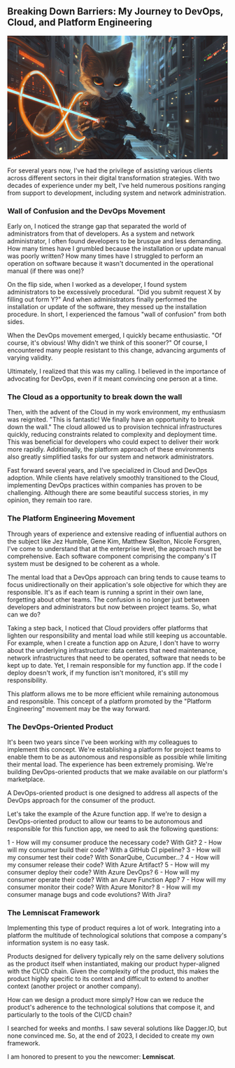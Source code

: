 ## Breaking Down Barriers: My Journey to DevOps, Cloud, and Platform Engineering

![Lemniscat](img/lemniscat.png)

For several years now, I've had the privilege of assisting various clients across different sectors in their digital transformation strategies. With two decades of experience under my belt, I've held numerous positions ranging from support to development, including system and network administration.

### Wall of Confusion and the DevOps Movement

Early on, I noticed the strange gap that separated the world of administrators from that of developers. As a system and network administrator, I often found developers to be brusque and less demanding. How many times have I grumbled because the installation or update manual was poorly written? How many times have I struggled to perform an operation on software because it wasn't documented in the operational manual (if there was one)?

On the flip side, when I worked as a developer, I found system administrators to be excessively procedural. "Did you submit request X by filling out form Y?" And when administrators finally performed the installation or update of the software, they messed up the installation procedure. In short, I experienced the famous "wall of confusion" from both sides.

When the DevOps movement emerged, I quickly became enthusiastic. "Of course, it's obvious! Why didn't we think of this sooner?" Of course, I encountered many people resistant to this change, advancing arguments of varying validity.

Ultimately, I realized that this was my calling. I believed in the importance of advocating for DevOps, even if it meant convincing one person at a time.

### The Cloud as a opportunity to break down the wall

Then, with the advent of the Cloud in my work environment, my enthusiasm was reignited. "This is fantastic! We finally have an opportunity to break down the wall." The cloud allowed us to provision technical infrastructures quickly, reducing constraints related to complexity and deployment time. This was beneficial for developers who could expect to deliver their work more rapidly. Additionally, the platform approach of these environments also greatly simplified tasks for our system and network administrators.

Fast forward several years, and I've specialized in Cloud and DevOps adoption. While clients have relatively smoothly transitioned to the Cloud, implementing DevOps practices within companies has proven to be challenging. Although there are some beautiful success stories, in my opinion, they remain too rare.

### The Platform Engineering Movement

Through years of experience and extensive reading of influential authors on the subject like Jez Humble, Gene Kim, Matthew Skelton, Nicole Forsgren, I've come to understand that at the enterprise level, the approach must be comprehensive. Each software component comprising the company's IT system must be designed to be coherent as a whole.

The mental load that a DevOps approach can bring tends to cause teams to focus unidirectionally on their application's sole objective for which they are responsible. It's as if each team is running a sprint in their own lane, forgetting about other teams. The confusion is no longer just between developers and administrators but now between project teams. So, what can we do?

Taking a step back, I noticed that Cloud providers offer platforms that lighten our responsibility and mental load while still keeping us accountable. For example, when I create a function app on Azure, I don't have to worry about the underlying infrastructure: data centers that need maintenance, network infrastructures that need to be operated, software that needs to be kept up to date. Yet, I remain responsible for my function app. If the code I deploy doesn't work, if my function isn't monitored, it's still my responsibility.

This platform allows me to be more efficient while remaining autonomous and responsible. This concept of a platform promoted by the "Platform Engineering" movement may be the way forward.

### The DevOps-Oriented Product

It's been two years since I've been working with my colleagues to implement this concept. We're establishing a platform for project teams to enable them to be as autonomous and responsible as possible while limiting their mental load. The experience has been extremely promising. We're building DevOps-oriented products that we make available on our platform's marketplace.

A DevOps-oriented product is one designed to address all aspects of the DevOps approach for the consumer of the product.

Let's take the example of the Azure function app. If we're to design a DevOps-oriented product to allow our teams to be autonomous and responsible for this function app, we need to ask the following questions:

1 - How will my consumer produce the necessary code? With Git?
2 - How will my consumer build their code? With a GitHub CI pipeline?
3 - How will my consumer test their code? With SonarQube, Cucumber...?
4 - How will my consumer release their code? With Azure Artifact?
5 - How will my consumer deploy their code? With Azure DevOps?
6 - How will my consumer operate their code? With an Azure Function App?
7 - How will my consumer monitor their code? With Azure Monitor?
8 - How will my consumer manage bugs and code evolutions? With Jira?

### The Lemniscat Framework

Implementing this type of product requires a lot of work. Integrating into a platform the multitude of technological solutions that compose a company's information system is no easy task.

Products designed for delivery typically rely on the same delivery solutions as the product itself when instantiated, making our product hyper-aligned with the CI/CD chain. Given the complexity of the product, this makes the product highly specific to its context and difficult to extend to another context (another project or another company).

How can we design a product more simply? How can we reduce the product's adherence to the technological solutions that compose it, and particularly to the tools of the CI/CD chain?

I searched for weeks and months. I saw several solutions like Dagger.IO, but none convinced me. So, at the end of 2023, I decided to create my own framework.

I am honored to present to you the newcomer: **Lemniscat**.
